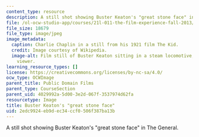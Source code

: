```yaml
---
content_type: resource
description: A still shot showing Buster Keaton's "great stone face" in The General.
file: /ol-ocw-studio-app/courses/21l-011-the-film-experience-fall-2013/2edc9924eb9dec34ccf0506f387ba13b_buster1.jpg
file_size: 18679
file_type: image/jpeg
image_metadata:
  caption: Charlie Chaplin in a still from his 1921 film The Kid.
  credit: Image courtesy of Wikipedia.
  image-alt: Film still of Buster Keaton sitting in a steam locomotive, facing the
    viewer.
learning_resource_types: []
license: https://creativecommons.org/licenses/by-nc-sa/4.0/
ocw_type: OCWImage
parent_title: Public Domain Films
parent_type: CourseSection
parent_uid: 4029992a-5d00-3e2d-067f-3537974d62fa
resourcetype: Image
title: Buster Keaton's "great stone face"
uid: 2edc9924-eb9d-ec34-ccf0-506f387ba13b
---
```

A still shot showing Buster Keaton's "great stone face" in The General.